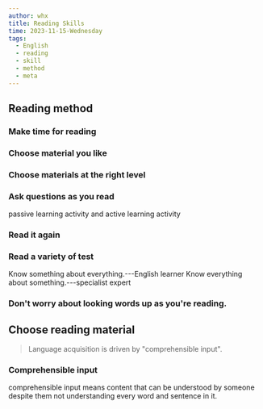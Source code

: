 ```yaml
---
author: whx
title: Reading Skills
time: 2023-11-15-Wednesday
tags:
  - English
  - reading
  - skill
  - method
  - meta
---
```

## Reading method
### Make time for reading

### Choose material you like

### Choose materials at the right level

### Ask questions as you read

passive learning activity and active learning activity

### Read it again

### Read a variety of test

Know something about everything.---English learner
Know everything about something.---specialist expert

### Don't worry about looking words up as you're reading.

## Choose reading material

> Language acquisition is driven by "comprehensible input".

### Comprehensible input

comprehensible input means content that can be understood by someone despite them not understanding every word and sentence in it.